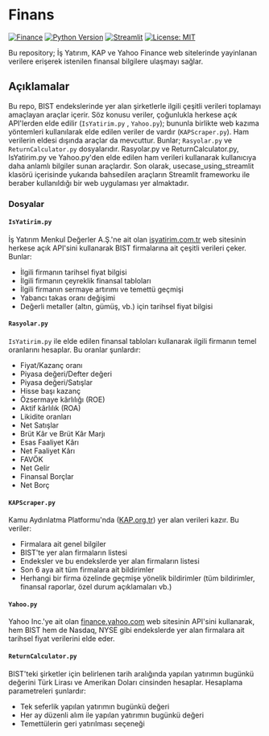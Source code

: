 # Finans

[![Finance](https://img.shields.io/badge/Finance-Project-blue.svg)](https://github.com/https://github.com/fathrenheit/Finans/)
[![Python Version](https://img.shields.io/badge/Python-3.10.6-blue)](https://www.python.org/downloads/)
[![Streamlit](https://img.shields.io/badge/Made%20with-Streamlit-FF6F61.svg)](https://streamlit.io/)
[![License: MIT](https://img.shields.io/badge/License-MIT-yellow.svg)](https://opensource.org/licenses/MIT)

Bu repository; İş Yatırım, KAP ve Yahoo Finance web sitelerinde yayinlanan verilere erişerek istenilen finansal bilgilere ulaşmayı sağlar.

## Açıklamalar

Bu repo, BIST endekslerinde yer alan şirketlerle ilgili çeşitli verileri toplamayı amaçlayan araçlar içerir. Söz konusu veriler, çoğunlukla herkese açık API'lerden elde edilir (`IsYatirim.py`  , `Yahoo.py`); bununla birlikte web kazıma yöntemleri kullanılarak elde edilen veriler de vardır (`KAPScraper.py`). 
Ham verilerin eldesi dışında araçlar da mevcuttur. Bunlar; `Rasyolar.py` ve `ReturnCalculator.py` dosyalarıdır. Rasyolar.py ve ReturnCalculator.py, IsYatirim.py ve Yahoo.py'den elde edilen ham verileri kullanarak kullanıcıya daha anlamlı bilgiler sunan araçlardır. 
Son olarak, usecase_using_streamlit klasörü içerisinde yukarıda bahsedilen araçların Streamlit frameworku ile beraber kullanıldığı bir web uygulaması yer almaktadır.

### Dosyalar

#### `IsYatirim.py`
İş Yatırım Menkul Değerler A.Ş.'ne ait olan [isyatirim.com.tr](isyatirim.com.tr) web sitesinin herkese açık API'sini kullanarak BIST firmalarına ait çeşitli verileri çeker. Bunlar:
- İlgili firmanın tarihsel fiyat bilgisi
- İlgili firmanın çeyreklik finansal tabloları
- İlgili firmanın sermaye artırımı ve temettü geçmişi
- Yabancı takas oranı değişimi
- Değerli metaller (altın, gümüş, vb.) için tarihsel fiyat bilgisi

#### `Rasyolar.py`
`IsYatirim.py` ile elde edilen finansal tabloları kullanarak ilgili firmanın temel oranlarını hesaplar. Bu oranlar şunlardır:
- Fiyat/Kazanç oranı
- Piyasa değeri/Defter değeri
- Piyasa değeri/Satışlar
- Hisse başı kazanç
- Özsermaye kârlılığı (ROE)
- Aktif kârlılık (ROA)
- Likidite oranları
- Net Satışlar
- Brüt Kâr ve Brüt Kâr Marjı
- Esas Faaliyet Kârı
- Net Faaliyet Kârı
- FAVÖK
- Net Gelir
- Finansal Borçlar
- Net Borç

#### `KAPScraper.py`
Kamu Aydınlatma Platformu'nda ([KAP.org.tr](https://www.kap.org.tr/tr/)) yer alan verileri kazır. Bu veriler:
- Firmalara ait genel bilgiler
- BIST'te yer alan firmaların listesi
- Endeksler ve bu endekslerde yer alan firmaların listesi
- Son 6 aya ait tüm firmalara ait bildirimler
- Herhangi bir firma özelinde geçmişe yönelik bildirimler (tüm bildirimler, finansal raporlar, özel durum açıklamaları vb.)

#### `Yahoo.py`
Yahoo Inc.'ye ait olan [finance.yahoo.com](finance.yahoo.com) web sitesinin API'sini kullanarak, hem BIST hem de Nasdaq, NYSE gibi endekslerde yer alan firmalara ait tarihsel fiyat verilerini elde eder. 

#### `ReturnCalculator.py`
BIST'teki şirketler için belirlenen tarih aralığında yapılan yatırımın bugünkü değerini Türk Lirası ve Amerikan Doları cinsinden hesaplar. Hesaplama parametreleri şunlardır:

- Tek seferlik yapılan yatırımın bugünkü değeri
- Her ay düzenli alım ile yapılan yatırımın bugünkü değeri
- Temettülerin geri yatırılması seçeneği
